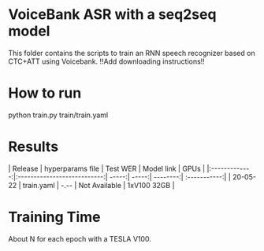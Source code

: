 # VoiceBank ASR with a seq2seq model
This folder contains the scripts to train an RNN speech recognizer based on CTC+ATT 
using Voicebank.
!!Add downloading instructions!!

# How to run
python train.py train/train.yaml

# Results

| Release | hyperparams file | Test WER | Model link | GPUs |
|:-------------:|:---------------------------:| -----:| -----:| --------:| :-----------:|
| 20-05-22 | train.yaml | -.-- | Not Available | 1xV100 32GB |


# Training Time
About N for each epoch with a TESLA V100.

